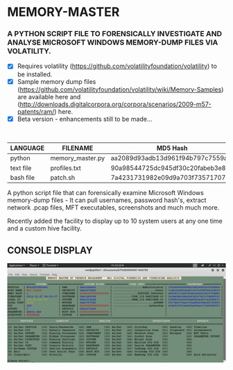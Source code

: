 # MEMORY-MASTER
### A PYTHON SCRIPT FILE TO FORENSICALLY INVESTIGATE AND ANALYSE MICROSOFT WINDOWS MEMORY-DUMP FILES VIA VOLATILITY.

- [x] Requires volatility (https://github.com/volatilityfoundation/volatility) to be installed.
- [x] Sample memory dump files (https://github.com/volatilityfoundation/volatility/wiki/Memory-Samples) are available here and (http://downloads.digitalcorpora.org/corpora/scenarios/2009-m57-patents/ram/) here.
- [x] Beta version - enhancements still to be made...

</br>

| LANGUAGE  | FILENAME         | MD5 Hash                         |
|------     |------            | -------                          |
| python    | memory_master.py | aa2089d93adb13d961f94b797c7559aa |
| text file | profiles.txt     | 90a98544725dc945df30c20fabeb3e80 |
| bash file | patch.sh         | 7a4231731982e09d9a703f7357170755 |


A python script file that can forensically examine Microsoft Windows memory-dump files - It can pull usernames, password hash's, extract network .pcap files, MFT executables, screenshots and much much more.

Recently added the facility to display up to 10 system users at any one time and a custom hive facility.

## CONSOLE DISPLAY
![Screenshot](picture1.png)
